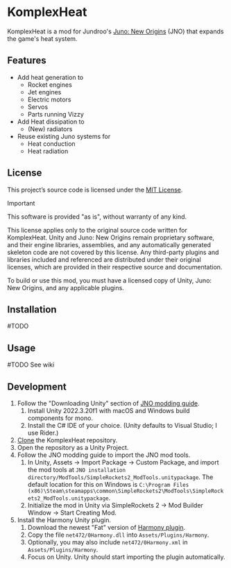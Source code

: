 # KomplexHeat

KomplexHeat is a mod for Jundroo's [Juno: New Origins](https://simplerockets.com) (JNO) that expands the game's heat system.

## Features

- Add heat generation to
    - Rocket engines
    - Jet engines
    - Electric motors
    - Servos
    - Parts running Vizzy
- Add Heat dissipation to
    - (New) radiators
- Reuse existing Juno systems for
    - Heat conduction
    - Heat radiation

## License

This project’s source code is licensed under the [MIT License](LICENSE).

> [!important]
> 
> This software is provided "as is", without warranty of any kind.
>
> This license applies only to the original source code written for KomplexHeat. Unity and Juno: New Origins remain proprietary software, and their engine libraries, assemblies, and any automatically generated skeleton code are not covered by this license. Any third-party plugins and libraries included and referenced are distributed under their original licenses, which are provided in their respective source and documentation.
>
> To build or use this mod, you must have a licensed copy of Unity, Juno: New Origins, and any applicable plugins.

## Installation

#TODO

## Usage

#TODO See wiki

## Development

1. Follow the "Downloading Unity" section of [JNO modding guide](https://www.simplerockets.com/Forums/View/31506/).
    1. Install Unity 2022.3.20f1 with macOS and Windows build components for mono.
    2. Install the C# IDE of your choice. (Unity defaults to Visual Studio; I use Rider.)
2. [Clone](https://docs.github.com/en/repositories/creating-and-managing-repositories/cloning-a-repository) the KomplexHeat repository.
3. Open the repository as a Unity Project.
4. Follow the JNO modding guide to import the JNO mod tools.
    1. In Unity, Assets -> Import Package -> Custom Package, and import the mod tools at `JNO installation directory/ModTools/SimpleRockets2_ModTools.unitypackage`. The default location for this on Windows is `C:\Program Files (x86)\Steam\steamapps\common\SimpleRockets2\ModTools\SimpleRockets2_ModTools.unitypackage`.
    2. Initialize the mod in Unity via SimpleRockets 2 -> Mod Builder Window -> Start Creating Mod.
5. Install the Harmony Unity plugin.
    1. Download the newest "Fat" version of [Harmony plugin](https://github.com/pardeike/Harmony/releases). 
    2. Copy the file `net472/0Harmony.dll` into `Assets/Plugins/Harmony`.
    3. Optionally, you may also include `net472/0Harmony.xml` in `Assets/Plugins/Harmony`.
    4. Focus on Unity. Unity should start importing the plugin automatically.